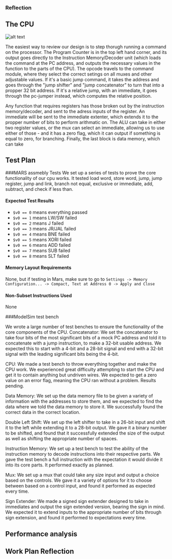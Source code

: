 ### Reflection

## The CPU

![alt text](https://raw.githubusercontent.com/joeylmaalouf/CA15-Labs/master/Lab3/circuit.png "CPU Circuit Diagram")

The easiest way to review our design is to step thorugh running a command on the processor. The Program Counter is in the top left hand corner, and its output goes directly to the Instruction Memory/Decoder unit (which loads the command at the PC address, and outputs the necessary values in the function to the parts of the CPU). The opcode travels to the command module, where they select the correct setings on all muxes and other adjustable values. If it's a basic jump command, it takes the address and goes through the "jump shifter" and "jump concatenator" to turn that into a propper 32 bit address. If it's a relative jump, with an immediate, it goes through the pc-jumper instead, which computes the relative position.

Any function that requires registers has those broken out by the instruction memory/decoder, and sent to the adress inputs of the register. An immediate will be sent to the immediate extenter, which extends it to the propper number of bits to perform arithmatic on. The ALU can take in either two register values, or the mux can select an immediate, allowing us to use either of those - and it has a zero flag, which it can output if something is equal to zero, for branching. Finally, the last block is data memory, which can take 

## Test Plan

###MARS assmebly Tests
We set up a series of tests to prove the core functionality of our cpu works. It tested load word, store word, jump, jump register, jump and link, branch not equal, exclusive or immediate, add, subtract, and check if less than. 

#### Expected Test Results
* `$v0 == 0` means everything passed
* `$v0 == 1` means LW/SW failed
* `$v0 == 2` means J failed
* `$v0 == 3` means JR/JAL failed
* `$v0 == 4` means BNE failed
* `$v0 == 5` means XORI failed
* `$v0 == 6` means ADD failed
* `$v0 == 7` means SUB failed
* `$v0 == 8` means SLT failed

#### Memory Layout Requirements
None, but if testing in Mars, make sure to go to `Settings -> Memory Configuration... -> Compact, Text at Address 0 -> Apply and Close`

#### Non-Subset Instructions Used
None

###ModelSim test bench

We wrote a large number of test benches to ensure the functionality of the core components of the CPU. 
Concatenator:
We set the concatenator to take four bits of the most significant bits of a mock PC address and told it to concatenate with a jump instruction, to make a 32-bit usable address. We expected this to start with a 4-bit and a 28-bit signal and end with a 32-bit signal with the leading significant bits being the 4-bit.

CPU:
We made a test bench to throw everything together and make the CPU work. We experienced great difficulty attempting to start the CPU and get it to contain anything but undriven wires. We expected to get a zero value on an error flag, meaning the CPU ran without a problem. Results pending.

Data Memory:
We set up the data memory file to be given a variety of information with the addresses to store them, and we expected to find the data where we told the data memory to store it. We successfully found the correct data in the correct location.

Double Left Shift:
We set up the left shifter to take in a 26-bit input and shift it to the left while extending it to a 28-bit output. We gave it a binary number to be shifted, and found that it successfully extended the size of the output as well as shifting the appropriate number of spaces.

Instruction Memory:
We set up a test bench to test the ability of the instruction memory to decode instructions into their respective parts. We gave the test bench a full instruction with the expectation it would divide it into its core parts. It performed exactly as planned.

Mux:
We set up a mux that could take any size input and output a choice based on the controls. We  gave it a variety of options for it to choose between based on a control input, and found it performed as expected every time.

Sign Extender:
We made a signed sign extender designed to take in immediates and output the sign extended version, bearing the sign in mind. We expected it to extend inputs to the appropriate number of bits through sign extension, and found it performed to expectations every time.

## Performance analysis

## Work Plan Reflection
